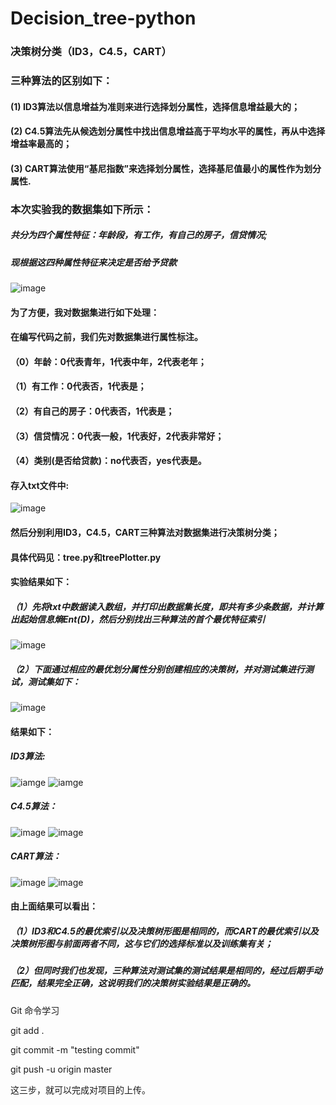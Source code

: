 # Decision_tree-python
### 决策树分类（ID3，C4.5，CART）
### 三种算法的区别如下：
####  (1) ID3算法以信息增益为准则来进行选择划分属性，选择信息增益最大的；<br>
####  (2) C4.5算法先从候选划分属性中找出信息增益高于平均水平的属性，再从中选择增益率最高的；<br>
####  (3) CART算法使用“基尼指数”来选择划分属性，选择基尼值最小的属性作为划分属性.<br>

### 本次实验我的数据集如下所示：
 ##### 共分为四个属性特征：年龄段，有工作，有自己的房子，信贷情况;
 ##### 现根据这四种属性特征来决定是否给予贷款
![image](https://github.com/Erikfather/Decision_tree-python/blob/master/%E6%95%B0%E6%8D%AE%E8%A1%A8.jpg)


 #### 为了方便，我对数据集进行如下处理：
#### 在编写代码之前，我们先对数据集进行属性标注。
#### （0）年龄：0代表青年，1代表中年，2代表老年；
#### （1）有工作：0代表否，1代表是；
#### （2）有自己的房子：0代表否，1代表是；
#### （3）信贷情况：0代表一般，1代表好，2代表非常好；
#### （4）类别(是否给贷款)：no代表否，yes代表是。
#### 存入txt文件中:
![image](https://github.com/Erikfather/Decision_tree-python/blob/master/dataset.jpg)

#### 然后分别利用ID3，C4.5，CART三种算法对数据集进行决策树分类；
#### 具体代码见：tree.py和treePlotter.py

#### 实验结果如下：
##### （1）先将txt中数据读入数组，并打印出数据集长度，即共有多少条数据，并计算出起始信息熵Ent(D)，然后分别找出三种算法的首个最优特征索引
![image](https://github.com/Erikfather/Decision_tree-python/blob/master/pic_results/first_find_bset_Index.jpg)
##### （2）下面通过相应的最优划分属性分别创建相应的决策树，并对测试集进行测试，测试集如下：
![image](https://github.com/Erikfather/Decision_tree-python/blob/master/testdata.jpg)

#### 结果如下：
##### ID3算法:
![iamge](https://github.com/Erikfather/Decision_tree-python/blob/master/pic_results/ID3.jpg)
![iamge](https://github.com/Erikfather/Decision_tree-python/blob/master/pic_results/figure_ID3.jpg)

##### C4.5算法：
![image](https://github.com/Erikfather/Decision_tree-python/blob/master/pic_results/C4.5.jpg)
![image](https://github.com/Erikfather/Decision_tree-python/blob/master/pic_results/figure_C4.5.jpg)

##### CART算法：
![image](https://github.com/Erikfather/Decision_tree-python/blob/master/pic_results/CART.jpg)
![image](https://github.com/Erikfather/Decision_tree-python/blob/master/pic_results/figure_CART.jpg)

#### 由上面结果可以看出：
##### （1）ID3和C4.5的最优索引以及决策树形图是相同的，而CART的最优索引以及决策树形图与前面两者不同，这与它们的选择标准以及训练集有关；
##### （2）但同时我们也发现，三种算法对测试集的测试结果是相同的，经过后期手动匹配，结果完全正确，这说明我们的决策树实验结果是正确的。





Git 命令学习

git add .

git commit -m "testing commit"

git push -u origin master

这三步，就可以完成对项目的上传。